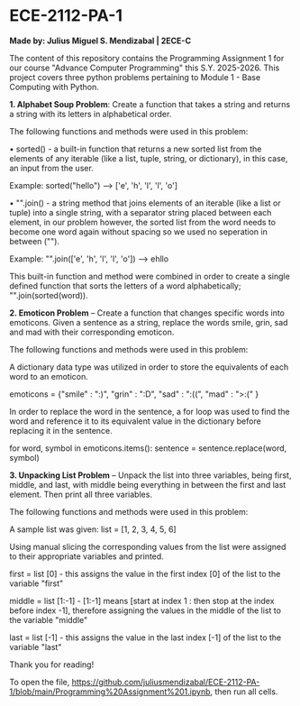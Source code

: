 # ECE-2112-PA-1

**Made by: Julius Miguel S. Mendizabal | 2ECE-C**

The content of this repository contains the Programming Assignment 1 for our course "Advance Computer Programming" this S.Y. 2025-2026. This project covers three python problems pertaining to Module 1 - Base Computing with Python.

**1. Alphabet Soup Problem**: Create a function that takes a string and returns a string with its letters in alphabetical order.

The following functions and methods were used in this problem:

• sorted() - a built-in function that returns a new sorted list from the elements of any iterable (like a list, tuple, string, or dictionary), in this case, an input from the user. 

Example: sorted("hello") --> ['e', 'h', 'l', 'l', 'o']

• "".join() - a string method that joins elements of an iterable (like a list or tuple) into a single string, with a separator string placed between each element, in our problem however, the sorted list from the word needs to become one word again without spacing so we used no seperation in between ("").

Example: "".join(['e', 'h', 'l', 'l', 'o']) --> ehllo

This built-in function and method were combined in order to create a single defined function that sorts the letters of a word alphabetically; "".join(sorted(word)).


**2. Emoticon Problem** – Create a function that changes specific words into emoticons. Given a sentence as a string, replace the words smile, grin, sad and mad with their corresponding emoticon.

The following functions and methods were used in this problem:

A dictionary data type was utilized in order to store the equivalents of each word to an emoticon.

emoticons = {"smile" : ":)", "grin" : ":D", "sad" : ":((", "mad" : ">:(" }

In order to replace the word in the sentence, a for loop was used to find the word and reference it to its equivalent value in the dictionary before replacing it in the sentence.

for word, symbol in emoticons.items():
        sentence = sentence.replace(word, symbol)

**3. Unpacking List Problem** – Unpack the list into three variables, being first, middle, and last, with middle being everything in between the first and last element. Then print all three variables.

The following functions and methods were used in this problem:

A sample list was given:
list = [1, 2, 3, 4, 5, 6]

Using manual slicing the corresponding values from the list were assigned to their appropriate variables and printed.

first = list [0] - this assigns the value in the first index [0] of the list to the variable "first"

middle = list [1:-1] - [1:-1] means [start at index 1 : then stop at the index before index -1], therefore assigning the values in the middle of the list to the variable "middle"

last = list [-1] - this assigns the value in the last index [-1] of the list to the variable "last"

Thank you for reading! 

To open the file, https://github.com/juliusmendizabal/ECE-2112-PA-1/blob/main/Programming%20Assignment%201.ipynb, then run all cells.
